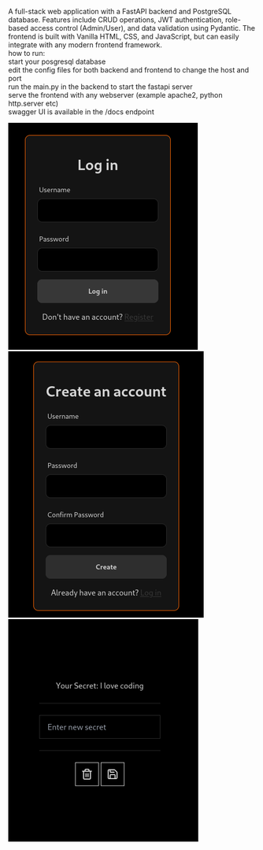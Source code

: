 A full-stack web application with a FastAPI backend and PostgreSQL database. Features include CRUD operations, JWT authentication, role-based access control (Admin/User), and data validation using Pydantic. The frontend is built with Vanilla HTML, CSS, and JavaScript, but can easily integrate with any modern frontend framework.
<br>
how to run:<br>
  start your posgresql database<br>
  edit the config files for both backend and frontend to change the host and port<br>
  run the main.py in the backend to start the fastapi server<br>
  serve the frontend with any webserver (example apache2, python http.server etc)<br>
  swagger UI is available in the /docs endpoint<br>

![App Screenshot](images/log.png)<br>
![App Screenshot](images/reg.png)<br>
![App Screenshot](images/ui.png)